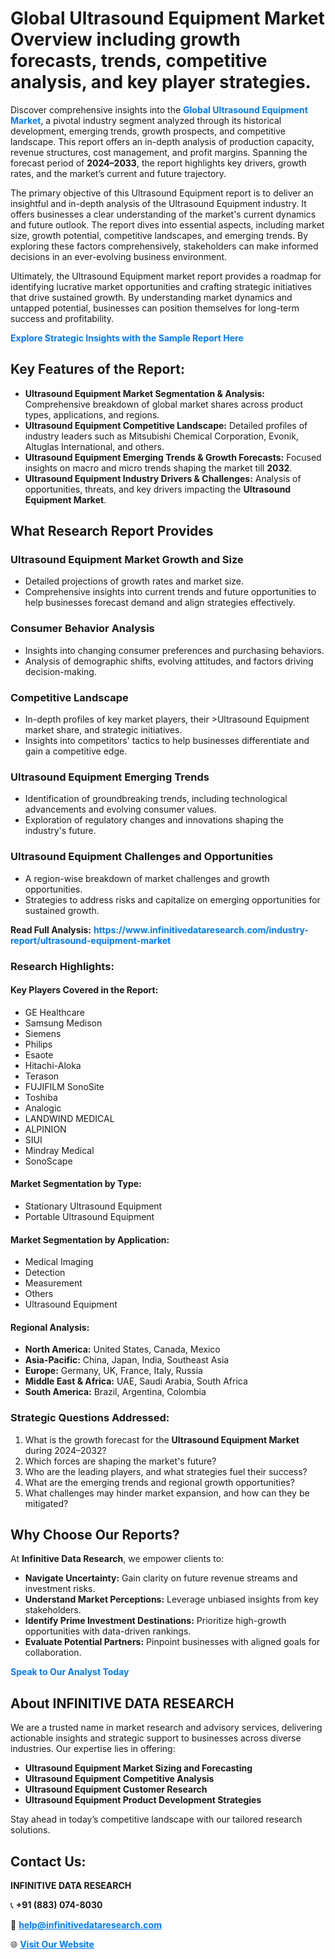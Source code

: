 <h1>Global Ultrasound Equipment Market Overview including growth forecasts, trends, competitive analysis, and key player strategies.</h1>
<p>
Discover comprehensive insights into the 
<a href="https://www.infinitivedataresearch.com/industry-report/ultrasound-equipment-market" rel="dofollow" style="color: #007BFF; text-decoration: none;"><strong>Global Ultrasound Equipment Market</strong></a>, a pivotal industry segment analyzed through its historical development, emerging trends, growth prospects, and competitive landscape. This report offers an in-depth analysis of production capacity, revenue structures, cost management, and profit margins. Spanning the forecast period of <strong>2024–2033</strong>, the report highlights key drivers, growth rates, and the market’s current and future trajectory.
</p>
<p>
The primary objective of this Ultrasound Equipment report is to deliver an insightful and in-depth analysis of the Ultrasound Equipment industry. It offers businesses a clear understanding of the market's current dynamics and future outlook. The report dives into essential aspects, including market size, growth potential, competitive landscapes, and emerging trends. By exploring these factors comprehensively, stakeholders can make informed decisions in an ever-evolving business environment.
</p>
<p>
Ultimately, the Ultrasound Equipment market report provides a roadmap for identifying lucrative market opportunities and crafting strategic initiatives that drive sustained growth. By understanding market dynamics and untapped potential, businesses can position themselves for long-term success and profitability.
</p>
<p>
<a href="https://www.infinitivedataresearch.com/request-sample/reportId=103362" style="color: #007BFF; text-decoration: none;"><strong>Explore Strategic Insights with the Sample Report Here</strong></a>
</p>

<h2>Key Features of the Report:</h2>
<ul>
<li><strong>Ultrasound Equipment Market Segmentation & Analysis:</strong> Comprehensive breakdown of global market shares across product types, applications, and regions.</li>
<li><strong>Ultrasound Equipment Competitive Landscape:</strong> Detailed profiles of industry leaders such as Mitsubishi Chemical Corporation, Evonik, Altuglas International, and others.</li>
<li><strong>Ultrasound Equipment Emerging Trends & Growth Forecasts:</strong> Focused insights on macro and micro trends shaping the market till <strong>2032</strong>.</li>
<li><strong>Ultrasound Equipment Industry Drivers & Challenges:</strong> Analysis of opportunities, threats, and key drivers impacting the <strong>Ultrasound Equipment Market</strong>.</li>
</ul>

<h2>What Research Report Provides</h2>
<h3>Ultrasound Equipment Market Growth and Size</h3>
<ul>
<li>Detailed projections of growth rates and market size.</li>
<li>Comprehensive insights into current trends and future opportunities to help businesses forecast demand and align strategies effectively.</li>
</ul>

<h3>Consumer Behavior Analysis</h3>
<ul>
<li>Insights into changing consumer preferences and purchasing behaviors.</li>
<li>Analysis of demographic shifts, evolving attitudes, and factors driving decision-making.</li>
</ul>

<h3>Competitive Landscape</h3>
<ul>
<li>In-depth profiles of key market players, their >Ultrasound Equipment market share, and strategic initiatives.</li>
<li>Insights into competitors' tactics to help businesses differentiate and gain a competitive edge.</li>
</ul>

<h3>Ultrasound Equipment Emerging Trends</h3>
<ul>
<li>Identification of groundbreaking trends, including technological advancements and evolving consumer values.</li>
<li>Exploration of regulatory changes and innovations shaping the industry's future.</li>
</ul>

<h3>Ultrasound Equipment Challenges and Opportunities</h3>
<ul>
<li>A region-wise breakdown of market challenges and growth opportunities.</li>
<li>Strategies to address risks and capitalize on emerging opportunities for sustained growth.</li>
</ul>
<p><strong>Read Full Analysis:</strong> <a href="https://www.infinitivedataresearch.com/industry-report/ultrasound-equipment-market" rel="dofollow" style="color: #007BFF; text-decoration: none;"><strong>https://www.infinitivedataresearch.com/industry-report/ultrasound-equipment-market</strong></a></p>
<h3>Research Highlights:</h3>
<h4>Key Players Covered in the Report:</h4>
<ul><li>GE Healthcare</li><li>Samsung Medison</li><li>Siemens</li><li>Philips</li><li>Esaote</li><li>Hitachi-Aloka</li><li>Terason</li><li>FUJIFILM SonoSite</li><li>Toshiba</li><li>Analogic</li><li>LANDWIND MEDICAL</li><li>ALPINION</li><li>SIUI</li><li>Mindray Medical</li><li>SonoScape</li></ul>
<h4>Market Segmentation by Type:</h4>
<ul><li>Stationary Ultrasound Equipment</li><li>Portable Ultrasound Equipment</li></ul>
<h4>Market Segmentation by Application:</h4>
<ul><li>Medical Imaging</li><li>Detection</li><li>Measurement</li><li>Others</li><li>Ultrasound Equipment</li></ul>

<h4>Regional Analysis:</h4>
<ul>
<li><strong>North America:</strong> United States, Canada, Mexico</li>
<li><strong>Asia-Pacific:</strong> China, Japan, India, Southeast Asia</li>
<li><strong>Europe:</strong> Germany, UK, France, Italy, Russia</li>
<li><strong>Middle East & Africa:</strong> UAE, Saudi Arabia, South Africa</li>
<li><strong>South America:</strong> Brazil, Argentina, Colombia</li>
</ul>

<h3>Strategic Questions Addressed:</h3>
<ol>
<li>What is the growth forecast for the <strong>Ultrasound Equipment Market</strong> during 2024–2032?</li>
<li>Which forces are shaping the market's future?</li>
<li>Who are the leading players, and what strategies fuel their success?</li>
<li>What are the emerging trends and regional growth opportunities?</li>
<li>What challenges may hinder market expansion, and how can they be mitigated?</li>
</ol>

<h2>Why Choose Our Reports?</h2>
<p>At <strong>Infinitive Data Research</strong>, we empower clients to:</p>
<ul>
<li><strong>Navigate Uncertainty:</strong> Gain clarity on future revenue streams and investment risks.</li>
<li><strong>Understand Market Perceptions:</strong> Leverage unbiased insights from key stakeholders.</li>
<li><strong>Identify Prime Investment Destinations:</strong> Prioritize high-growth opportunities with data-driven rankings.</li>
<li><strong>Evaluate Potential Partners:</strong> Pinpoint businesses with aligned goals for collaboration.</li>
</ul>
<p><a href="https://www.infinitivedataresearch.com/industry-report/ultrasound-equipment-market" rel="dofollow" style="color: #007BFF; text-decoration: none;"><strong>Speak to Our Analyst Today</strong></a></p>

<h2>About INFINITIVE DATA RESEARCH</h2>
<p>We are a trusted name in market research and advisory services, delivering actionable insights and strategic support to businesses across diverse industries. Our expertise lies in offering:</p>
<ul>
<li><strong>Ultrasound Equipment Market Sizing and Forecasting</strong></li>
<li><strong>Ultrasound Equipment Competitive Analysis</strong></li>
<li><strong>Ultrasound Equipment Customer Research</strong></li>
<li><strong>Ultrasound Equipment Product Development Strategies</strong></li>
</ul>
<p>Stay ahead in today’s competitive landscape with our tailored research solutions.</p>

<h2>Contact Us:</h2>
<p><strong>INFINITIVE DATA RESEARCH</strong></p>
<p>📞 <strong>+91 (883) 074-8030</strong></p>
<p>📧 <strong><a href="mailto:help@infinitivedataresearch.com" style="color: #007BFF;">help@infinitivedataresearch.com</a></strong></p>
<p>🌐 <strong><a href="https://www.infinitivedataresearch.com" rel="dofollow" style="color: #007BFF;">Visit Our Website</a></strong></p>